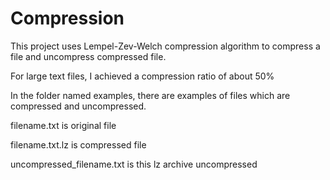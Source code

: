 Compression
===========
This project uses Lempel-Zev-Welch compression algorithm to compress a file and uncompress compressed file.

For large text files, I achieved a compression ratio of about 50%

In the folder named examples, there are examples of files which are compressed and uncompressed.

filename.txt is original file

filename.txt.lz is compressed file

uncompressed_filename.txt is this lz archive uncompressed
